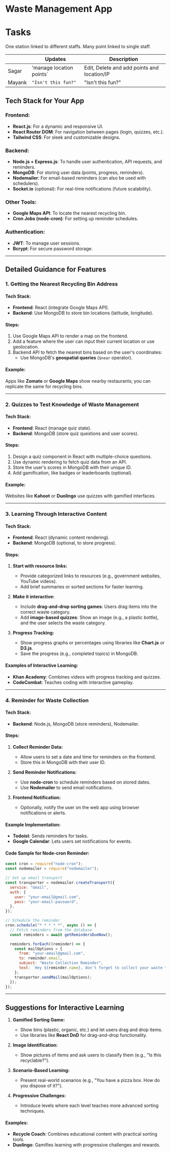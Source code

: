 # Waste Management App

# Tasks

One station linked to different staffs. Many point linked to single staff.

|                |Updates                         |Description                         |
|----------------|-------------------------------|-----------------------------|
|Sagar|'manage location points`            |Edit, Delete and add points and location/IP        |
|Mayank          |`"Isn't this fun?"`            |"Isn't this fun?"            |


## **Tech Stack for Your App**

### **Frontend:**

- **React.js**: For a dynamic and responsive UI.
- **React Router DOM**: For navigation between pages (login, quizzes, etc.).
- **Tailwind CSS**: For sleek and customizable designs.

### **Backend:**

- **Node.js + Express.js**: To handle user authentication, API requests, and reminders.
- **MongoDB**: For storing user data (points, progress, reminders).
- **Nodemailer**: For email-based reminders (can also be used with schedulers).
- **Socket.io** (optional): For real-time notifications (future scalability).

### **Other Tools:**

- **Google Maps API**: To locate the nearest recycling bin.
- **Cron Jobs (node-cron)**: For setting up reminder schedules.

### **Authentication:**

- **JWT**: To manage user sessions.
- **Bcrypt**: For secure password storage.

---

## **Detailed Guidance for Features**

### **1. Getting the Nearest Recycling Bin Address**

#### **Tech Stack:**

- **Frontend**: React (integrate Google Maps API).
- **Backend**: Use MongoDB to store bin locations (latitude, longitude).

#### **Steps:**

1. Use Google Maps API to render a map on the frontend.
2. Add a feature where the user can input their current location or use geolocation.
3. Backend API to fetch the nearest bins based on the user's coordinates:
   - Use MongoDB's **geospatial queries** (`$near` operator).

#### **Example:**

Apps like **Zomato** or **Google Maps** show nearby restaurants; you can replicate the same for recycling bins.

---

### **2. Quizzes to Test Knowledge of Waste Management**

#### **Tech Stack:**

- **Frontend**: React (manage quiz state).
- **Backend**: MongoDB (store quiz questions and user scores).

#### **Steps:**

1. Design a quiz component in React with multiple-choice questions.
2. Use dynamic rendering to fetch quiz data from an API.
3. Store the user's scores in MongoDB with their unique ID.
4. Add gamification, like badges or leaderboards (optional).

#### **Example:**

Websites like **Kahoot** or **Duolingo** use quizzes with gamified interfaces.

---

### **3. Learning Through Interactive Content**

#### **Tech Stack:**

- **Frontend**: React (dynamic content rendering).
- **Backend**: MongoDB (optional, to store progress).

#### **Steps:**

1. **Start with resource links:**

   - Provide categorized links to resources (e.g., government websites, YouTube videos).
   - Add brief summaries or sorted sections for faster learning.

2. **Make it interactive:**

   - Include **drag-and-drop sorting games**: Users drag items into the correct waste category.
   - Add **image-based quizzes**: Show an image (e.g., a plastic bottle), and the user selects the waste category.

3. **Progress Tracking:**
   - Show progress graphs or percentages using libraries like **Chart.js** or **D3.js**.
   - Save the progress (e.g., completed topics) in MongoDB.

#### **Examples of Interactive Learning:**

- **Khan Academy**: Combines videos with progress tracking and quizzes.
- **CodeCombat**: Teaches coding with interactive gameplay.

---

### **4. Reminder for Waste Collection**

#### **Tech Stack:**

- **Backend**: Node.js, MongoDB (store reminders), Nodemailer.

#### **Steps:**

1. **Collect Reminder Data:**

   - Allow users to set a date and time for reminders on the frontend.
   - Store this in MongoDB with their user ID.

2. **Send Reminder Notifications:**

   - Use **node-cron** to schedule reminders based on stored dates.
   - Use **Nodemailer** to send email notifications.

3. **Frontend Notification:**
   - Optionally, notify the user on the web app using browser notifications or alerts.

#### **Example Implementation:**

- **Todoist**: Sends reminders for tasks.
- **Google Calendar**: Lets users set notifications for events.

#### **Code Sample for Node-cron Reminder:**

```javascript
const cron = require("node-cron");
const nodemailer = require("nodemailer");

// Set up email transport
const transporter = nodemailer.createTransport({
  service: "Gmail",
  auth: {
    user: "your-email@gmail.com",
    pass: "your-email-password",
  },
});

// Schedule the reminder
cron.schedule("* * * * *", async () => {
  // Fetch reminders from the database
  const reminders = await getRemindersDueNow();

  reminders.forEach((reminder) => {
    const mailOptions = {
      from: "your-email@gmail.com",
      to: reminder.email,
      subject: "Waste Collection Reminder",
      text: `Hey ${reminder.name}, don't forget to collect your waste today!`,
    };
    transporter.sendMail(mailOptions);
  });
});
```

---

## **Suggestions for Interactive Learning**

1. **Gamified Sorting Game:**

   - Show bins (plastic, organic, etc.) and let users drag and drop items.
   - Use libraries like **React DnD** for drag-and-drop functionality.

2. **Image Identification:**

   - Show pictures of items and ask users to classify them (e.g., "Is this recyclable?").

3. **Scenario-Based Learning:**

   - Present real-world scenarios (e.g., "You have a pizza box. How do you dispose of it?").

4. **Progressive Challenges:**
   - Introduce levels where each level teaches more advanced sorting techniques.

#### **Examples:**

- **Recycle Coach**: Combines educational content with practical sorting tools.
- **Duolingo**: Gamifies learning with progressive challenges and rewards.
